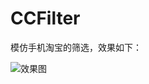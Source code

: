 # CCFilter
<!--
[![CI Status](http://img.shields.io/travis/huangcheng/CCFilter.svg?style=flat)](https://travis-ci.org/huangcheng/CCFilter)
[![Version](https://img.shields.io/cocoapods/v/CCFilter.svg?style=flat)](http://cocoapods.org/pods/CCFilter)
[![License](https://img.shields.io/cocoapods/l/CCFilter.svg?style=flat)](http://cocoapods.org/pods/CCFilter)
[![Platform](https://img.shields.io/cocoapods/p/CCFilter.svg?style=flat)](http://cocoapods.org/pods/CCFilter)

## Usage

To run the example project, clone the repo, and run `pod install` from the Example directory first.

## Requirements

## Installation

CCFilter is available through [CocoaPods](http://cocoapods.org). To install
it, simply add the following line to your Podfile:

```ruby
pod "CCFilter"
```

## Author

huangcheng, huangcheng@souche.com

## License

CCFilter is available under the MIT license. See the LICENSE file for more info.

-->

模仿手机淘宝的筛选，效果如下：

![效果图]()
